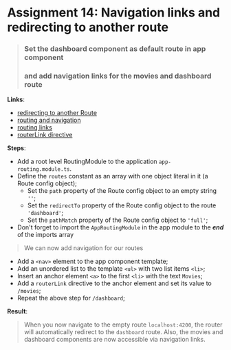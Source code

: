 Assignment 14: Navigation links and redirecting to another route
==============================================

> ### Set the dashboard component as default route in app component 
> ### and add navigation links for the movies and dashboard route

**Links**:
- [redirecting to another Route](https://angular-2-training-book.rangle.io/handout/routing/redirects.html)
- [routing and navigation](https://angular.io/docs/ts/latest/guide/router.html)
- [routing links](https://angular-2-training-book.rangle.io/handout/routing/routerlink.html)
- [routerLink directive](https://angular.io/docs/ts/latest/api/router/index/RouterLink-directive.html)

**Steps**:
- Add a root level RoutingModule to the application `app-routing.module.ts`.
- Define the `routes` constant as an array with one object literal in it (a Route config object);
  - Set the `path` property of the Route config object to an empty string `''`;
  - Set the `redirectTo` property of the Route config object to the route `'dashboard'`;
  - Set the `pathMatch` property of the Route config object to `'full'`;
- Don't forget to import the `AppRoutingModule` in the app module to the ***end*** of the imports array

> We can now add navigation for our routes
- Add a `<nav>` element to the app component template;
- Add an unordered list to the template `<ul>` with two list items `<li>`;
- Insert an anchor element `<a>` to the first `<li>` with the text `Movies`;
 - Add a `routerLink` directive to the anchor element and set its value to `/movies`;
- Repeat the above step for `/dashboard`;

**Result**:
> When you now navigate to the empty route `localhost:4200`, the router will automatically redirect to the `dashboard` route.
> Also, the movies and dashboard components are now accessible via navigation links.
